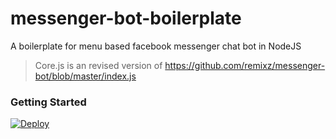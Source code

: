 # messenger-bot-boilerplate
A boilerplate for menu based facebook messenger chat bot in NodeJS 

> Core.js is an revised version of https://github.com/remixz/messenger-bot/blob/master/index.js

### Getting Started
[![Deploy](https://www.herokucdn.com/deploy/button.png)](https://heroku.com/deploy)
